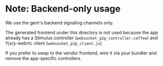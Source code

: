 # Note: Backend-only usage

We use the gem's backend signaling channels only.

The generated frontend under this directory is not used because the app already
has a Stimulus controller (`websocket_p2p_controller.coffee`) and Yjs/y-webrtc
client (`websocket_p2p_client.js`).

If you prefer to swap to the vendor frontend, wire it via your bundler and
remove the app-specific controllers.
